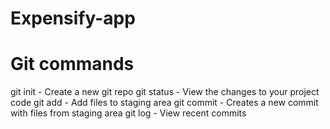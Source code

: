 # Expensify-app

# Git commands

git init - Create a new git repo
git status - View the changes to your project code
git add - Add files to staging area
git commit - Creates a new commit with files from staging area
git log - View recent commits
